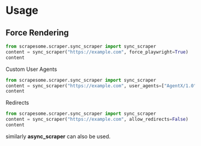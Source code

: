 
# Usage

## Force Rendering
```python
from scrapesome.scraper.sync_scraper import sync_scraper
content = sync_scraper("https://example.com", force_playwright=True)
content
```

Custom User Agents
```python
from scrapesome.scraper.sync_scraper import sync_scraper
content = sync_scraper("https://example.com", user_agents=["AgentX/1.0"])
content
```

Redirects
```python
from scrapesome.scraper.sync_scraper import sync_scraper
content = sync_scraper("https://example.com", allow_redirects=False)
content
```
similarly **async_scraper** can also be used.